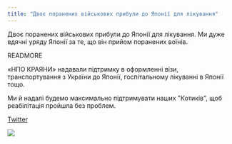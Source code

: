 ```yaml
---
title: "Двоє поранених військових прибули до Японії для лікування"
---
```


Двоє поранених військових прибули до Японії для лікування. Ми дуже вдячні уряду Японії за те, що він прийом поранених воїнів.

READMORE

«НПО КРАЯНИ» надавали підтримку в оформленні візи, транспортування з України до Японії, госпітальному лікуванні в Японії тощо.

Ми й надалі будемо максимально підтримувати наших "Котиків", щоб реабілітація пройшла без проблем.

[Twitter](https://twitter.com/NPO_KRAIANY/status/1666947834971852800)

![](news/2023-06-09-rehabilitation.jpeg)
